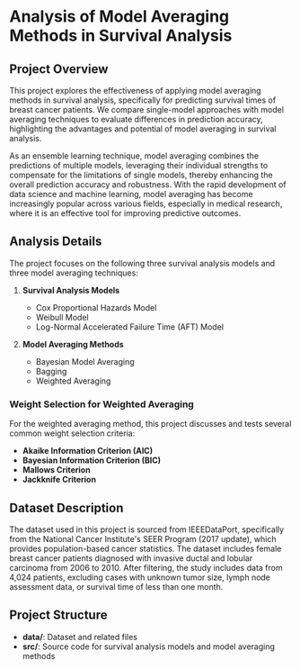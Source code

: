 # Analysis of Model Averaging Methods in Survival Analysis

## Project Overview

This project explores the effectiveness of applying model averaging methods in survival analysis, specifically for predicting survival times of breast cancer patients. We compare single-model approaches with model averaging techniques to evaluate differences in prediction accuracy, highlighting the advantages and potential of model averaging in survival analysis.

As an ensemble learning technique, model averaging combines the predictions of multiple models, leveraging their individual strengths to compensate for the limitations of single models, thereby enhancing the overall prediction accuracy and robustness. With the rapid development of data science and machine learning, model averaging has become increasingly popular across various fields, especially in medical research, where it is an effective tool for improving predictive outcomes.

## Analysis Details

The project focuses on the following three survival analysis models and three model averaging techniques:

1. **Survival Analysis Models**
   - Cox Proportional Hazards Model
   - Weibull Model
   - Log-Normal Accelerated Failure Time (AFT) Model

2. **Model Averaging Methods**
   - Bayesian Model Averaging
   - Bagging
   - Weighted Averaging

### Weight Selection for Weighted Averaging

For the weighted averaging method, this project discusses and tests several common weight selection criteria:
- **Akaike Information Criterion (AIC)**
- **Bayesian Information Criterion (BIC)**
- **Mallows Criterion**
- **Jackknife Criterion**

## Dataset Description

The dataset used in this project is sourced from IEEEDataPort, specifically from the National Cancer Institute's SEER Program (2017 update), which provides population-based cancer statistics. The dataset includes female breast cancer patients diagnosed with invasive ductal and lobular carcinoma from 2006 to 2010. After filtering, the study includes data from 4,024 patients, excluding cases with unknown tumor size, lymph node assessment data, or survival time of less than one month.

## Project Structure

- **data/**: Dataset and related files
- **src/**: Source code for survival analysis models and model averaging methods

